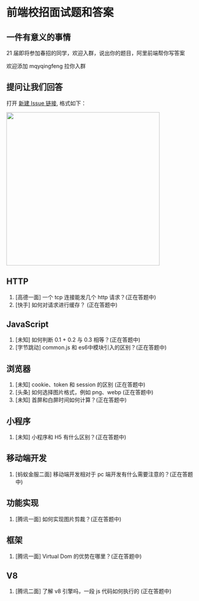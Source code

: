 # 前端校招面试题和答案

## 一件有意义的事情

21 届即将参加春招的同学，欢迎入群，说出你的题目，阿里前端帮你写答案

欢迎添加 mqyqingfeng 拉你入群

## 提问让我们回答

打开 [新建 Issue 链接](https://github.com/mqyqingfeng/frontend-interview-question-and-answer/issues/new), 格式如下：

<img src="https://gw.alicdn.com/tfs/TB1Y1ePxND1gK0jSZFyXXciOVXa-1508-1050.jpg" width="400" />



## HTTP

1. [高德一面] 一个 tcp 连接能发几个 http 请求？(正在答题中)
2. [快手] 如何对请求进行缓存？ (正在答题中)

## JavaScript

1. [未知] 如何判断 0.1 + 0.2 与 0.3 相等？(正在答题中)
2. [字节跳动] common.js 和 es6中模块引入的区别？(正在答题中)

## 浏览器

1. [未知] cookie、token 和 session 的区别 (正在答题中)
1. [头条] 如何选择图片格式，例如 png、webp (正在答题中)
2. [未知] 首屏和白屏时间如何计算？(正在答题中)

## 小程序

1. [未知] 小程序和 H5 有什么区别？(正在答题中)

## 移动端开发

1. [蚂蚁金服二面] 移动端开发相对于 pc 端开发有什么需要注意的？(正在答题中)

## 功能实现

1. [腾讯一面] 如何实现图片剪裁？(正在答题中)

## 框架

1. [腾讯一面] Virtual Dom 的优势在哪里？(正在答题中)

## V8

1. [腾讯二面] 了解 v8 引擎吗，一段 js 代码如何执行的 (正在答题中)
